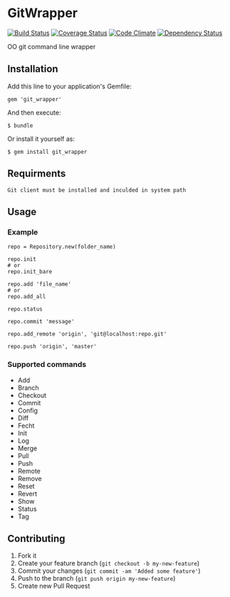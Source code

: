 # GitWrapper

[![Build Status](https://travis-ci.org/gabynaiman/git_wrapper.png?branch=master)](https://travis-ci.org/gabynaiman/git_wrapper)
[![Coverage Status](https://coveralls.io/repos/gabynaiman/git_wrapper/badge.png?branch=master)](https://coveralls.io/r/gabynaiman/git_wrapper?branch=master)
[![Code Climate](https://codeclimate.com/github/gabynaiman/git_wrapper.png)](https://codeclimate.com/github/gabynaiman/git_wrapper)
[![Dependency Status](https://gemnasium.com/gabynaiman/git_wrapper.png)](https://gemnasium.com/gabynaiman/git_wrapper)

OO git command line wrapper

## Installation

Add this line to your application's Gemfile:

    gem 'git_wrapper'

And then execute:

    $ bundle

Or install it yourself as:

    $ gem install git_wrapper

## Requirments

    Git client must be installed and inculded in system path

## Usage

### Example

    repo = Repository.new(folder_name)

    repo.init
    # or
    repo.init_bare

    repo.add 'file_name'
    # or
    repo.add_all

    repo.status

    repo.commit 'message'

    repo.add_remote 'origin', 'git@localhost:repo.git'

    repo.push 'origin', 'master'

### Supported commands

- Add
- Branch
- Checkout
- Commit
- Config
- Diff
- Fecht
- Init
- Log
- Merge
- Pull
- Push
- Remote
- Remove
- Reset
- Revert
- Show
- Status
- Tag


## Contributing

1. Fork it
2. Create your feature branch (`git checkout -b my-new-feature`)
3. Commit your changes (`git commit -am 'Added some feature'`)
4. Push to the branch (`git push origin my-new-feature`)
5. Create new Pull Request
